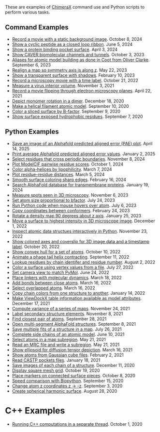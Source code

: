 These are examples of [ChimeraX](https://www.cgl.ucsf.edu/chimerax/) command use and Python scripts to perform various tasks.

## Command Examples

 * [Record a movie with a static background image](movie_background/movie_background.md). October 8, 2024
 * [Show a cyclic peptide as a closed loop ribbon](cyclic_peptide/cyclic.md). June 5, 2024
 * [Show a protein binding pocket surface](pocket/pocket.md). April 3, 2024
 * [Show CAVER biomolecular channels and tunnels](caver/caver.md). October 3, 2023
 * [Aliases for atomic model building as done in Coot from Oliver Clarke](https://github.com/olibclarke/chimerax-trimmings). September 6, 2023
 * [Realign a map so symmetry axis is along z](symbox/symbox.md).  May 22, 2023
 * [Show a transparent surface with shadows](shadows/shadows.md).  February 10, 2023
 * [Record a microscopy movie with a time label](movie_time/movie_time.md).  October 21, 2022
 * [Measure a virus interior volume](virus_volume/virusvol.md).  November 3, 2021
 * [Record a movie flipping through electron microscopy planes](planes/planes.md).  April 22, 2021
 * [Depict monomer rotation in a dimer](rotation_slabs/slabs.md).  December 18, 2020
 * [Make a helical filament atomic model](filament/filament.md).  September 10, 2020
 * [Color a sliced surface by B-factor](bfactor_clip/bfactor_clip.md).  September 9, 2020
 * [Show surface exposed hydrophobic residues](surface_residues/surface_residues.md).  September 7, 2020

## Python Examples

 * [Save an image of an Alphafold predicted aligned error (PAE) plot](save_pae_plot/savepaeplot.md).  April 14, 2025
 * [Print average Alphafold predicted aligned error values](pae_mean/pae_mean.md).  January 2, 2025
 * [Select residues that cross periodic boundaries](box_crossers/box_crossers.md).  November 8, 2024
 * [Plot ModelCIF pairwise residue scores](modelcif_pae/modelcif_pae.md).  October 1, 2024
 * [Color alpha-helices by lipophilicity](helixmlp/helixmlp.md).  March 7, 2024
 * [Plot residue-residue distances](rrdist/rrdist.md).  March 5, 2024
 * [Smooth surface coloring sharp edges](color_smooth/color_smooth.md).  February 16, 2024
 * [Search AlphaFold database for transmembrane proteins](alphafold_mining/af_mining.md).  January 19, 2024
 * [Measure spots seen in 3D microscopy](spots/spots.md).  November 6, 2023
 * [Set atom size proportional to bfactor](atomsize/atomsize.md).  July 24, 2023
 * [Run Python code when mouse hovers over atom](hover/hover.md).  July 6, 2023
 * [Copy coordinates between conformers](copycrds/copycrds.md).  February 24, 2023
 * [Rotate a density map 90 degrees about z axis](rotate_90/rotate_90.md).  January 25, 2023
 * [Move a surface to highest intensity in 3D microscope image](middle_surface/midsurf.md).  December 1, 2022
 * [Inspect atomic data structues interactively in Python](inspect/inspect.md).  November 23, 2022
 * [Show colored axes and coverslip for 3D image data and a timestamp label](lightsheet/lightsheet.md).  October 20, 2022
 * [Show convex hull for a set of atoms](convex_hull/convex_hull.md).  October 10, 2022
 * [Animate a phage tail helix contracting](helixwave/helixwave.md).  September 11, 2022
 * [Lookup residues by chain identifer and residue number](residues/residues.md).  August 2, 2022
 * [Color a surface using vertex values from a file](surface_color/surface_color.md).  July 27, 2022
 * [Set camera view to match PyMol](pymol_view/pymol_view.md).  June 24, 2022
 * [Place linkers with molecular dynamics](link/link.md).  March 18, 2022
 * [Add bonds between close atoms](connect/connect.md).  March 16, 2022
 * [Select overlapped atoms](overlap/overlap.md).  March 16, 2022
 * [Copy chain colors from one structure to another](copycolors/copycolors.md).  January 14, 2022
 * [Make ViewDockX table information available as model attributes](vdx_attrs/vdx_attrs.md).  December 17, 2021
 * [Compute variance of a series of maps](variance/variance.md).  November 24, 2021
 * [Label secondary structure elements](label_ss/label_ss.md).  November 8, 2021
 * [Find closest pair of atoms](closest/closest.md).  September 28, 2021
 * [Open multi-segment AlphaFold structures](big_alphafold/bigalpha.md).  September 8, 2021
 * [Save multiple fits of a structure in a map](fit_search/fit_search.md).  July 26, 2021
 * [Complete side chains of an atomic model](sidechains/sidechains.md).  June 10, 2021
 * [Select atoms in a map subregion](select_box/selectbox.md).  May 21, 2021
 * [Read an MRC file and write a subregion](mrc/mrc.md).  May 21, 2021
 * [Show ellipsoid for diffusion tensor depiction](ellipsoid/ellipsoid.md).  March 16, 2021
 * [Show atoms from Gaussian cube files](gaussian_cube_atoms/gcatoms.md).  February 2, 2021
 * [Read CASTP pockets files](castp/castp.md).  January 18, 2021
 * [Save images of each chain of a structure](chain_images/chain_images.md).  December 11, 2020
 * [Display square mesh grid](hide_diagonals/hide_diagonals.md).  October 19, 2020
 * [Place markers on connected surface pieces](mark_blobs/mark_blobs.md).  October 8, 2020
 * [Speed comparison with Biopython](biopython/biopython.md).  September 15, 2020
 * [Change atom z coordinates z -> -z](flip_z/flip_z.md).  September 3, 2020
 * [Create spherical harmonic surface](spherical_harmonics/spherical_harmonics.md).  August 28, 2020

# C++ Examples

 * [Running C++ computations in a separate thread](https://github.com/tristanic/async-hello-world). October 1, 2020
 
